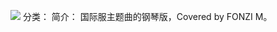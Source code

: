 ![](//static.kivo.wiki/images/music/cover/B23VQJXwbNCJNuRx0AhEP3fknXpZAWTd.png)
分类： 
简介：
国际服主题曲的钢琴版，Covered by FONZI M。

